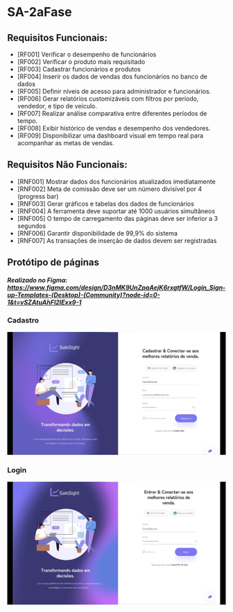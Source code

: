 # SA-2aFase 
## Requisitos Funcionais:

  <ul>
     <li>[RF001] Verificar o desempenho de funcionários</li>
     <li>[RF002] Verificar o produto mais requisitado</li>
     <li>[RF003] Cadastrar funcionários e produtos</li>
     <li>[RF004] Inserir os dados de vendas dos funcionários no banco de dados </li>
     <li>[RF005] Definir níveis de acesso para administrador e funcionários.  </li>
     <li>[RF006] Gerar relatórios customizáveis com filtros por período, vendedor, e tipo de veículo.</li>
     <li>[RF007] Realizar análise comparativa entre diferentes períodos de tempo.</li>
     <li>[RF008] Exibir histórico de vendas e desempenho dos vendedores.</li>
     <li>[RF009] Disponibilizar uma dashboard visual em tempo real para acompanhar as metas de vendas.</li>
  </ul>
  
## Requisitos Não Funcionais:

<ul>
  <li>[RNF001] Mostrar dados dos funcionários atualizados imediatamente</li>
  <li>[RNF002] Meta de comissão deve ser um número divisível por 4 (progress bar)</li>
  <li>[RNF003] Gerar gráficos e tabelas dos dados de funcionários</li>
  <li>[RNF004] A ferramenta deve suportar até 1000 usuários simultâneos</li>
  <li>[RNF005] O tempo de carregamento das páginas deve ser inferior a 3 segundos</li>
  <li>[RNF006] Garantir disponibilidade de 99,9% do sistema</li>
  <li>[RNF007] As transações de inserção de dados devem ser registradas</li>
</ul>

## Protótipo de páginas

##### Realizado no Figma: https://www.figma.com/design/D3nMK9UnZpaAejK6rxgtfW/Login_Sign-up-Templates-(Desktop)-(Community)?node-id=0-1&t=vSZAtuAhFl2IExx9-1

### Cadastro

<img src="imagens/Cadastrar.jpg" alt="imagemCadastrar" style="width:700px">

### Login
<img src="imagens/Entrar.jpg" alt="imagementrar" style="width:700px">
